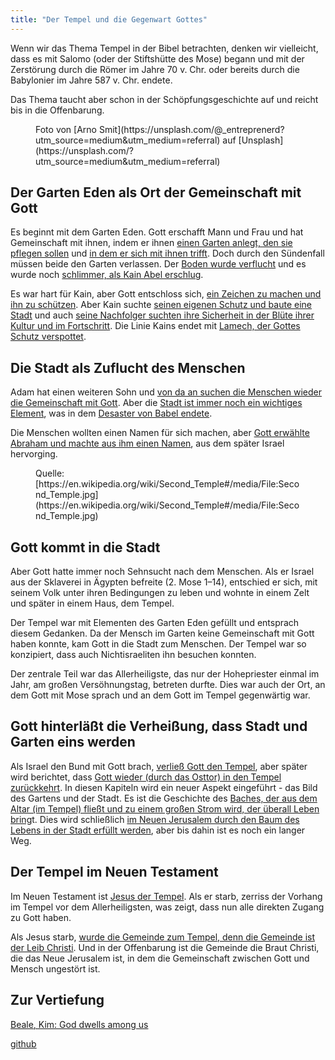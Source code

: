 ```yaml
---
title: "Der Tempel und die Gegenwart Gottes"
---
```



Wenn wir das Thema Tempel in der Bibel betrachten, denken wir vielleicht, dass es mit Salomo (oder der Stiftshütte des Mose) begann und mit der Zerstörung durch die Römer im Jahre 70 v. Chr. oder bereits durch die Babylonier im Jahre 587 v. Chr. endete.

Das Thema taucht aber schon in der Schöpfungsgeschichte auf und reicht bis in die Offenbarung.
<figure>
<figcaption>Foto von [Arno Smit](https://unsplash.com/@_entreprenerd?utm_source=medium&amp;utm_medium=referral) auf [Unsplash](https://unsplash.com/?utm_source=medium&amp;utm_medium=referral)</figcaption></figure>

## Der Garten Eden als Ort der Gemeinschaft mit Gott

<a name="f66f"></a>
Es beginnt mit dem Garten Eden. Gott erschafft Mann und Frau und hat Gemeinschaft mit ihnen, indem er ihnen [einen Garten anlegt, den sie pflegen sollen](https://www.bibleserver.com/SLT/1.Mose2%2C8-15) und [in dem er sich mit ihnen trifft](https://www.bibleserver.com/SLT/1.Mose3%2C8-9). Doch durch den Sündenfall müssen beide den Garten verlassen. Der [Boden wurde verflucht](https://www.bibleserver.com/SLT/1.Mose3%2C17-19) und es wurde noch [schlimmer, als Kain Abel erschlug](https://www.bibleserver.com/SLT/1.Mose4%2C12).

Es war hart für Kain, aber Gott entschloss sich, [ein Zeichen zu machen und ihn zu schützen](https://www.bibleserver.com/SLT/1.Mose4%2C13-15). Aber Kain suchte [seinen eigenen Schutz und baute eine Stadt](https://www.bibleserver.com/SLT/1.Mose4%2C16-17) und auch [seine Nachfolger suchten ihre Sicherheit in der Blüte ihrer Kultur und im Fortschritt](https://www.bibleserver.com/SLT/1.Mose4%2C16-17). Die Linie Kains endet mit [Lamech, der Gottes Schutz verspottet](https://www.bibleserver.com/SLT/1.Mose4%2C22-24).


## Die Stadt als Zuflucht des Menschen

<a name="9299"></a>
Adam hat einen weiteren Sohn und [von da an suchen die Menschen wieder die Gemeinschaft mit Gott](https://www.bibleserver.com/SLT/1.Mose4%2C25-26). Aber die [Stadt ist immer noch ein wichtiges Element](https://www.bibleserver.com/SLT/1.Mose10%2C8-12), was in dem [Desaster von Babel endete](https://www.bibleserver.com/SLT/1.Mose11%2C1-9).

Die Menschen wollten einen Namen für sich machen, aber [Gott erwählte Abraham und machte aus ihm einen Namen](https://www.bibleserver.com/SLT/1.Mose12%2C1-3), aus dem später Israel hervorging.
<figure>
<figcaption>Quelle: [https://en.wikipedia.org/wiki/Second_Temple#/media/File:Second_Temple.jpg](https://en.wikipedia.org/wiki/Second_Temple#/media/File:Second_Temple.jpg)</figcaption></figure>

## Gott kommt in die Stadt

<a name="5add"></a>
Aber Gott hatte immer noch Sehnsucht nach dem Menschen. Als er Israel aus der Sklaverei in Ägypten befreite (2. Mose 1–14), entschied er sich, mit seinem Volk unter ihren Bedingungen zu leben und wohnte in einem Zelt und später in einem Haus, dem Tempel.

Der Tempel war mit Elementen des Garten Eden gefüllt und entsprach diesem Gedanken. Da der Mensch im Garten keine Gemeinschaft mit Gott haben konnte, kam Gott in die Stadt zum Menschen. Der Tempel war so konzipiert, dass auch Nichtisraeliten ihn besuchen konnten.

Der zentrale Teil war das Allerheiligste, das nur der Hohepriester einmal im Jahr, am großen Versöhnungstag, betreten durfte. Dies war auch der Ort, an dem Gott mit Mose sprach und an dem Gott im Tempel gegenwärtig war.


## Gott hinterläßt die Verheißung, dass Stadt und Garten eins werden

<a name="3f30"></a>
Als Israel den Bund mit Gott brach, [verließ Gott den Tempel](https://www.bibleserver.com/SLT/Hesekiel10%2C18-19), aber später wird berichtet, dass [Gott wieder (durch das Osttor) in den Tempel zurückkehrt](https://www.bibleserver.com/SLT/Hesekiel43%2C1-2). In diesen Kapiteln wird ein neuer Aspekt eingeführt - das Bild des Gartens und der Stadt. Es ist die Geschichte des [Baches, der aus dem Altar (im Tempel) fließt und zu einem großen Strom wird, der überall Leben bring](https://www.bibleserver.com/SLT/Hesekiel47)t. Dies wird schließlich [im Neuen Jerusalem durch den Baum des Lebens in der Stadt erfüllt werden](https://www.bibleserver.com/SLT/Offenbarung22%2C1-5), aber bis dahin ist es noch ein langer Weg.


## Der Tempel im Neuen Testament

<a name="379d"></a>
Im Neuen Testament ist [Jesus der Tempel](https://www.bibleserver.com/SLT/Johannes2%2C19-22). Als er starb, zerriss der Vorhang im Tempel vor dem Allerheiligsten, was zeigt, dass nun alle direkten Zugang zu Gott haben.

Als Jesus starb, [wurde die Gemeinde zum Tempel, denn die Gemeinde ist der Leib Christi](https://www.bibleserver.com/SLT/1.Korinther6%2C19). Und in der Offenbarung ist die Gemeinde die Braut Christi, die das Neue Jerusalem ist, in dem die Gemeinschaft zwischen Gott und Mensch ungestört ist.


## Zur Vertiefung

<a name="f7f2"></a>
[Beale, Kim: God dwells among us](https://www.pdfdrive.com/god-dwells-among-us-expanding-eden-to-the-ends-of-the-earth-d157792027.html)




[github](https://github.com/revelation-today/revelation-today/blob/main/exampleSite/content/docs/bible/keyword/expl/the-temple-and-the-presence-of-god.de.md)
